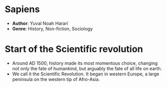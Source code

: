# Sapiens
- **Author**: Yuval Noah Harari 
- **Genre**: History, Non-fiction, Sociology

# Start of the Scientific revolution
- Around AD 1500, history made its most momentous choice, changing not only the fate of humankind, but arguably the fate of all life on earth. 
- We call it the Scientific Revolution. It began in western Europe, a large peninsula on the western tip of Afro-Asia.
